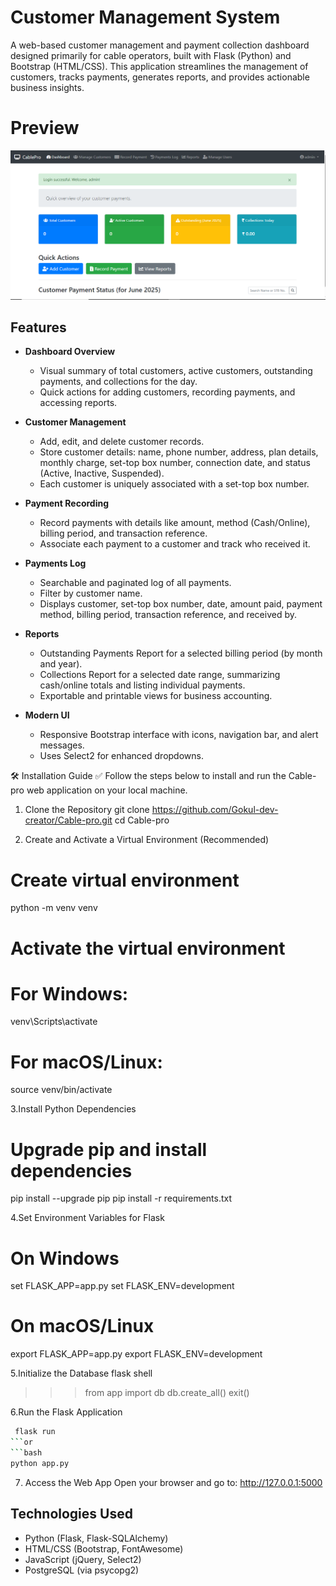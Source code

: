 # Customer Management System

A web-based customer management and payment collection dashboard designed primarily for cable operators, built with Flask (Python) and Bootstrap (HTML/CSS). This application streamlines the management of customers, tracks payments, generates reports, and provides actionable business insights.

# Preview 

<img src="https://github.com/Gokul-dev-creator/Cable-pro/blob/main/static/images/preview.PNG">

## Features

- **Dashboard Overview**
  - Visual summary of total customers, active customers, outstanding payments, and collections for the day.
  - Quick actions for adding customers, recording payments, and accessing reports.

- **Customer Management**
  - Add, edit, and delete customer records.
  - Store customer details: name, phone number, address, plan details, monthly charge, set-top box number, connection date, and status (Active, Inactive, Suspended).
  - Each customer is uniquely associated with a set-top box number.

- **Payment Recording**
  - Record payments with details like amount, method (Cash/Online), billing period, and transaction reference.
  - Associate each payment to a customer and track who received it.

- **Payments Log**
  - Searchable and paginated log of all payments.
  - Filter by customer name.
  - Displays customer, set-top box number, date, amount paid, payment method, billing period, transaction reference, and received by.

- **Reports**
  - Outstanding Payments Report for a selected billing period (by month and year).
  - Collections Report for a selected date range, summarizing cash/online totals and listing individual payments.
  - Exportable and printable views for business accounting.

- **Modern UI**
  - Responsive Bootstrap interface with icons, navigation bar, and alert messages.
  - Uses Select2 for enhanced dropdowns.

🛠️ Installation Guide ✅
Follow the steps below to install and run the Cable-pro web application on your local machine.
1. Clone the Repository
git clone https://github.com/Gokul-dev-creator/Cable-pro.git
cd Cable-pro

2. Create and Activate a Virtual Environment (Recommended)
# Create virtual environment
python -m venv venv

# Activate the virtual environment
# For Windows:
venv\Scripts\activate

# For macOS/Linux:
source venv/bin/activate

3.Install Python Dependencies
# Upgrade pip and install dependencies
pip install --upgrade pip
pip install -r requirements.txt

4.Set Environment Variables for Flask
# On Windows
set FLASK_APP=app.py
set FLASK_ENV=development

# On macOS/Linux
export FLASK_APP=app.py
export FLASK_ENV=development

5.Initialize the Database
flask shell
>>> from app import db
>>> db.create_all()
>>> exit()

6.Run the Flask Application
```bash
 flask run
```or
```bash
python app.py
```




7. Access the Web App
   Open your browser and go to:
http://127.0.0.1:5000



## Technologies Used

- Python (Flask, Flask-SQLAlchemy)
- HTML/CSS (Bootstrap, FontAwesome)
- JavaScript (jQuery, Select2)
- PostgreSQL (via psycopg2)



